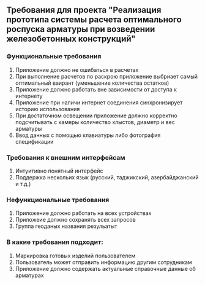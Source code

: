 ## Требования для проекта "Реализация прототипа системы расчета оптимального роспуска арматуры при возведении железобетонных конструкций"

### Функциональные требования
1. Приложение должно не ошибаться в расчетах 
2. При выполнение расчетов по раскрою приложение выбриает самый оптимальный ваирант (уменьшение количества остатков)
3. Приложение должно работать вне зависимости от доступа к интернету 
4. Приложение при наличи интернет соединения синхронизирует историю использования 
5. При достаточном освещении приложение должно корректно подсчитывать с камеры количество хлыстов, диаметр и вес арматуры
6. Ввод данных с помощью клавиатуры либо фотография спецификации

### Требования к внешним интерфейсам
1. Интуитивно понятный интерфейс
2. Поддержка нескольих язык (русский, таджикский, азербайджанский и т.д.)

### Нефункциональные требования
1. Приложение должно работать на всех устройствах
2. Приложеие должно сохранять всех запросов
3. Группа геоданых названия резульатыт

### В какие требования подходит:
1. Маркировка готовых изделий пользователем
2. Пользователь может отправить информацию другим сотрудникам
3. Приложение должно содержать актуальные справочные данные об арматурах
